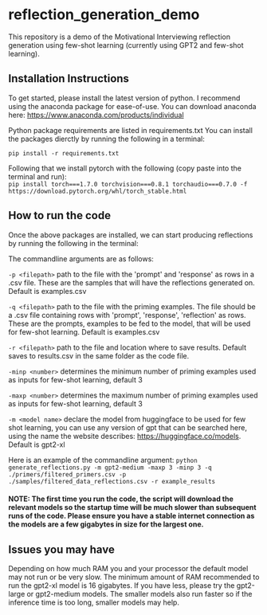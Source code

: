 # reflection_generation_demo
 This repository is a demo of the Motivational Interviewing reflection generation using few-shot learning (currently using GPT2 and few-shot learning). 

## Installation Instructions
To get started, please install the latest version of python. I recommend using the anaconda package for ease-of-use. 
You can download anaconda here: https://www.anaconda.com/products/individual

Python package requirements are listed in requirements.txt
You can install the packages dierctly by running the following in a terminal: 

`pip install -r requirements.txt` 

Following that we install pytorch with the following (copy paste into the terminal and run):  
`pip install torch===1.7.0 torchvision===0.8.1 torchaudio===0.7.0 -f https://download.pytorch.org/whl/torch_stable.html`

## How to run the code
Once the above packages are installed, we can start producing reflections by running the following in the terminal:

The commandline arguments are as follows: 

`-p <filepath>` path to the file with the 'prompt' and 'response' as rows in a .csv file. These are the samples that will have the reflections generated on. Default is examples.csv

`-q <filepath>` path to the file with the priming examples. The file should be a .csv file containing rows with 'prompt', 'response', 'reflection' as rows. These are the prompts, examples to be fed to the model, that will be used for few-shot learning. 
Default is examples.csv

`-r <filepath>` path to the file and location where to save results. Default saves to results.csv in the same folder as the code file.

`-minp <number>` determines the minimum number of priming examples used as inputs for few-shot learning, default 3

`-maxp <number>` determines the maximum number of priming examples used as inputs for few-shot learning, default 3

`-m <model name>` declare the model from huggingface to be used for few shot learning, you can use any version of gpt that can be searched here, using the name the website describes: https://huggingface.co/models. Default is gpt2-xl


Here is an example of the commandline argument: 
`python generate_reflections.py -m gpt2-medium -maxp 3 -minp 3 -q ./primers/filtered_primers.csv -p ./samples/filtered_data_reflections.csv -r example_results`

#### NOTE: The first time you run the code, the script will download the relevant models so the startup time will be much slower than subsequent runs of the code. Please ensure you have a stable internet connection as the models are a few gigabytes in size for the largest one.

## Issues you may have 
Depending on how much RAM you and your processor  the default model may not run or be very slow. The minimum amount of RAM recommended to run the gpt2-xl model is 16 gigabytes. If you have less, please try the gpt2-large or gpt2-medium models. The smaller models also run faster so if the inference time is too long, smaller models may help. 
